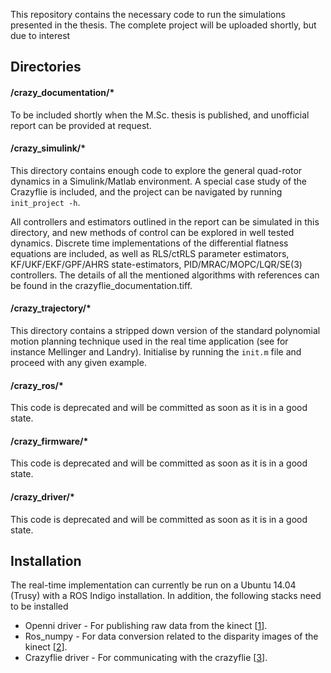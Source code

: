 This repository contains the necessary code to run the simulations presented in the thesis. The complete project will be uploaded shortly, but due to interest

## Directories

#### /crazy_documentation/*
To be included shortly when the M.Sc. thesis is published, and unofficial report can be provided at request.

#### /crazy_simulink/*
This directory contains enough code to explore the general quad-rotor dynamics in a Simulink/Matlab environment. A special case study of the Crazyflie is included, and the project can be navigated by running `init_project -h`.

All controllers and estimators outlined in the report can be simulated in this directory, and new methods of control can be explored in well tested dynamics. Discrete time implementations of the differential flatness equations are included, as well as RLS/ctRLS parameter estimators, KF/UKF/EKF/GPF/AHRS state-estimators, PID/MRAC/MOPC/LQR/SE(3) controllers. The details of all the mentioned algorithms with references can be found in the crazyflie_documentation.tiff.

#### /crazy_trajectory/*
This directory contains a stripped down version of the standard polynomial motion planning technique used in the real time application (see for instance Mellinger and Landry). Initialise by running the `init.m` file and proceed with any given example.

#### /crazy_ros/*
This code is deprecated and will be committed as soon as it is in a good state.

#### /crazy_firmware/*
This code is deprecated and will be committed as soon as it is in a good state.

#### /crazy_driver/*
This code is deprecated and will be committed as soon as it is in a good state.

## Installation
The real-time implementation can currently be run on a Ubuntu 14.04 (Trusy) with a ROS Indigo installation. In addition, the following stacks need to be installed

* Openni driver - For publishing raw data from the kinect [[1]].
* Ros_numpy - For data conversion related to the disparity images of the kinect [[2]].
* Crazyflie driver - For communicating with the crazyflie [[3]].

[1]: http://wiki.ros.org/openni_kinect
[2]: http://wiki.ros.org/ros_numpy
[3]: http://wiki.ros.org/crazyflie

